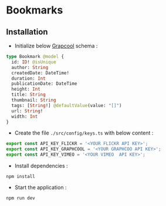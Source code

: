 # Bookmarks

## Installation

* Initialize  below [Grapcool](https://console.graph.cool) schema :
```graphql
type Bookmark @model {
  id: ID! @isUnique
  author: String
  createdDate: DateTime!
  duration: Int
  publicationDate: DateTime
  height: Int
  title: String
  thumbnail: String
  tags: [String!] @defaultValue(value: "[]")
  url: String!
  width: Int
}
```
* Create the file ```./src/config/keys.ts``` with below content :
```js
export const API_KEY_FLICKR = '<YOUR FLICKR API KEY>';
export const API_KEY_GRAPHCOOL = '<YOUR GRAPHCOO API KEY>';
export const API_KEY_VIMEO = '<YOUR VIMEO  API KEY>';
```
* Install dependencies :
```
npm install
```
* Start the application :
```
npm run dev
```